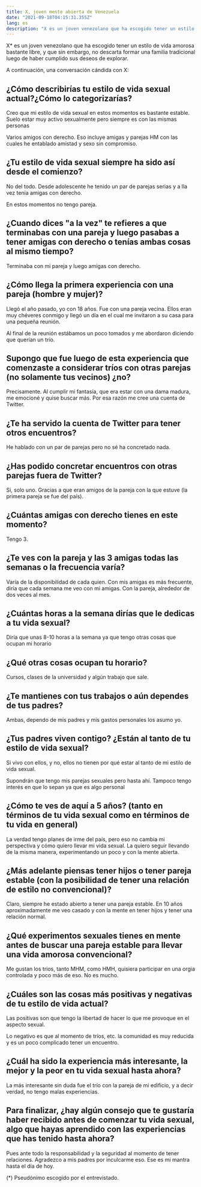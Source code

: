 ```yaml
---
title: X, joven mente abierta de Venezuela
date: "2021-09-18T04:15:31.355Z"
lang: es
description: "X es un joven venezolano que ha escogido tener un estilo de vida amorosa bastante libre, y que sin embargo, no descarta formar una familia tradicional luego de haber cumplido sus deseos de explorar."
---
```


X\* es un joven venezolano que ha escogido tener un estilo de vida amorosa bastante libre, y que sin embargo, no descarta formar una familia tradicional luego de haber cumplido sus deseos de explorar.

A continuación, una conversación cándida con X:


## ¿Cómo describirías tu estilo de vida sexual actual?¿Cómo lo categorizarías?

Creo que mi estilo de vida sexual en estos momentos es bastante estable. Suelo estar muy activo sexualmente pero siempre es con las mismas personas

Varios amigos con derecho. Eso incluye amigas y parejas HM con las cuales he entablado amistad y sexo sin compromiso.



## ¿Tu estilo de vida sexual siempre ha sido así desde el comienzo?

No del todo. Desde adolescente he tenido un par de parejas serias y a lla vez tenía amigas con derecho.

En estos momentos no tengo pareja.


## ¿Cuando dices "a la vez" te refieres a que terminabas con una pareja y luego pasabas a tener amigas con derecho o tenías ambas cosas al mismo tiempo?

Terminaba con mi pareja y luego amigas con derecho.


## ¿Cómo llega la primera experiencia con una pareja (hombre y mujer)?

Llegó el año pasado, yo con 18 años. Fue con una pareja vecina. Ellos eran muy chéveres conmigo y llegó un día en el cual me invitaron a su casa para una pequeña reunión.

Al final de la reunión estábamos un poco tomados y me abordaron diciendo que querían un trío.


## Supongo que fue luego de esta experiencia que comenzaste a considerar tríos con otras parejas (no solamente tus vecinos) ¿no?

Precisamente. Al cumplir mi fantasía, que era estar con una dama madura, me emocioné y quise buscar más. Por esa razón me cree una cuenta de Twitter.


## ¿Te ha servido la cuenta de Twitter para tener otros encuentros?

He hablado con un par de parejas pero no sé ha concretado nada.


## ¿Has podido concretar encuentros con otras parejas fuera de Twitter?

Si, solo uno. Gracias a que eran amigos de la pareja con la que estuve (la primera pareja se fue del país).


## ¿Cuántas amigas con derecho tienes en este momento?

Tengo 3.


## ¿Te ves con la pareja y las 3 amigas todas las semanas o la frecuencia varía?

Varía de la disponibilidad de cada quien. Con mis amigas es más frecuente, diría que cada semana me veo con mi amigas. Con la pareja, alrededor de dos veces al mes.


## ¿Cuántas horas a la semana dirías que le dedicas a tu vida sexual?

Diría que unas 8-10 horas a la semana ya que tengo otras cosas que ocupan mi horario


## ¿Qué otras cosas ocupan tu horario?

Cursos, clases de la universidad y algún trabajo que sale.


## ¿Te mantienes con tus trabajos o aún dependes de tus padres?

Ambas, dependo de mis padres y mis gastos personales los asumo yo.


## ¿Tus padres viven contigo? ¿Están al tanto de tu estilo de vida sexual?

Si vivo con ellos, y no, ellos no tienen por qué estar al tanto de mi estilo de vida sexual.

Supondrán que tengo mis parejas sexuales pero hasta ahí. Tampoco tengo interés en que lo sepan ya que es algo personal


## ¿Cómo te ves de aquí a 5 años? (tanto en términos de tu vida sexual como en términos de tu vida en general)

La verdad tengo planes de irme del país, pero eso no cambia mi perspectiva y cómo quiero llevar mi vida sexual. La quiero seguir llevando de la misma manera, experimentando un poco y con la mente abierta.


## ¿Más adelante piensas tener hijos o tener pareja estable (con la posibilidad de tener una relación de estilo no convencional)?

Claro, siempre he estado abierto a tener una pareja estable. En 10 años aproximadamente me veo casado y con la mente en tener hijos y tener una relación normal.


## ¿Qué experimentos sexuales tienes en mente antes de buscar una pareja estable para llevar una vida amorosa convencional?

Me gustan los trios, tanto MHM, como HMH, quisiera participar en una orgia controlada y poco más de eso. No es mucho.


## ¿Cuáles son las cosas más positivas y negativas de tu estilo de vida actual?

Las positivas son que tengo la libertad de hacer lo que me provoque en el aspecto sexual.

Lo negativo es que al momento de tríos, etc. la comunidad es muy reducida y es un poco complicado tener un encuentro.


## ¿Cuál ha sido la experiencia más interesante, la mejor y la peor en tu vida sexual hasta ahora?

La más interesante sin duda fue el trío con la pareja de mi edificio, y a decir verdad, no tengo malas experiencias.


## Para finalizar, ¿hay algún consejo que te gustaría haber recibido antes de comenzar tu vida sexual, algo que hayas aprendido con las experiencias que has tenido hasta ahora?

Pues ante todo la responsabilidad y la seguridad al momento de tener relaciones. Agradezco a mis padres por inculcarme eso. Ese es mi mantra hasta el día de hoy.

(\*) Pseudónimo escogido por el entrevistado.
